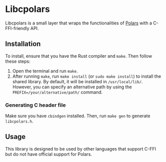 # Libcpolars

Libcpolars is a small layer that wraps the functionalities of [Polars](https://www.pola.rs/) with a C-FFI-friendly API.

## Installation

To install, ensure that you have the Rust compiler and `make`. Then follow these steps:

1. Open the terminal and run `make`.
2. After running `make`, run `make install` (or `sudo make install`) to install the shared library. By default, it will be installed in `/usr/local/lib/`. However, you can specify an alternative path by using the `PREFIX=/your/alternative/path/` command.

### Generating C header file

Make sure you have `cbindgen` installed. Then, run `make gen` to generate `libcpolars.h`.

## Usage

This library is designed to be used by other languages that support C-FFI but do not have official support for Polars.
